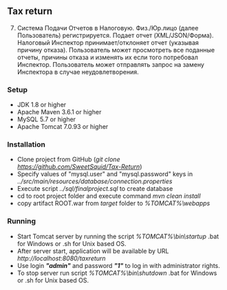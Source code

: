 ## Tax return
7. Система Подачи Отчетов в Налоговую. Физ./Юр.лицо (далее
Пользователь) регистрируется. Подает отчет (XML/JSON/Форма).
Налоговый Инспектор принимает/отклоняет отчет (указывая причину
отказа). Пользователь может просмотреть все поданные отчеты, причины
отказа и изменять их если того потребовал Инспектор. Пользователь может
отправлять запрос на замену Инспектора в случае неудовлетворения.

### Setup 
* JDK 1.8 or higher
* Apache Maven 3.6.1 or higher
* MySQL 5.7 or higher
* Apache Tomcat 7.0.93 or higher

### Installation
* Clone project from GitHub (_git clone https://github.com/SweetSquid/Tax-Return_)
* Specify values of "mysql.user" and "mysql.password" keys in _../src/main/resources/database/connection.properties_
* Execute script _../sql/finalproject.sql_ to create database
* cd to root project folder and execute command _mvn clean install_
* copy artifact ROOT.war from _target_ folder to _%TOMCAT%\webapps_

### Running
* Start Tomcat server by running the script _%TOMCAT%\bin\startup_ .bat for Windows or .sh for Unix based OS.
* After server start, application will be available by URL _http://localhost:8080/taxreturn_
* Use login _**"admin"**_ and password _**"1"**_ to log in with administrator rights.
* To stop server run script _%TOMCAT%\bin\shutdown_ .bat for Windows or .sh for Unix based OS.
